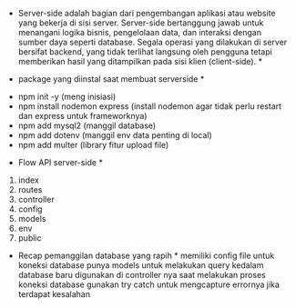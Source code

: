 * Server-side adalah bagian dari pengembangan aplikasi atau website yang bekerja di sisi server. Server-side bertanggung jawab untuk menangani logika bisnis, pengelolaan data, dan interaksi dengan sumber daya seperti database. Segala operasi yang dilakukan di server bersifat backend, yang tidak terlihat langsung oleh pengguna tetapi memberikan hasil yang ditampilkan pada sisi klien (client-side). *

* package yang diinstal saat membuat serverside *
- npm init -y (meng inisiasi)
- npm install nodemon express (install nodemon agar tidak perlu restart dan express untuk frameworknya)
- npm add mysql2 (manggil database)
- npm add dotenv (manggil env data penting di local)
- npm add multer (library fitur upload file)

* Flow API server-side *
1. index
2. routes
3. controller
4. config
5. models
6. env
7. public

* Recap pemanggilan database yang rapih *
memiliki config file untuk koneksi database
punya models untuk melakukan query kedalam database
baru digunakan di controller nya
saat melakukan proses koneksi database gunakan try catch untuk mengcapture errornya jika terdapat kesalahan



